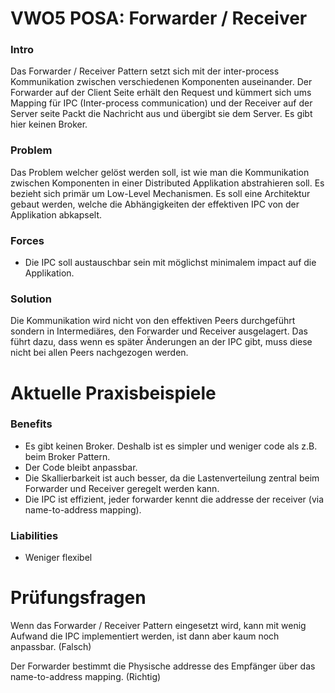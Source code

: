 # VWO5 POSA: Forwarder / Receiver

### Intro

Das Forwarder / Receiver Pattern setzt sich mit der inter-process Kommunikation zwischen verschiedenen Komponenten auseinander. Der Forwarder auf der Client Seite erhält den Request und kümmert sich ums Mapping für IPC (Inter-process communication) und der Receiver auf der Server seite Packt die Nachricht aus und übergibt sie dem Server. Es gibt hier keinen Broker.

### Problem

Das Problem welcher gelöst werden soll, ist wie man die Kommunikation zwischen Komponenten in einer Distributed Applikation abstrahieren soll. Es bezieht sich primär um Low-Level Mechanismen. Es soll eine Architektur gebaut werden, welche die Abhängigkeiten der effektiven IPC von der Applikation abkapselt.

### Forces

* Die IPC soll austauschbar sein mit möglichst minimalem impact auf die Applikation.

### Solution

Die Kommunikation wird nicht von den effektiven Peers durchgeführt sondern in Intermediäres, den Forwarder und Receiver ausgelagert. Das führt dazu, dass wenn es später Änderungen an der IPC gibt, muss diese nicht bei allen Peers nachgezogen werden.

# Aktuelle Praxisbeispiele

### Benefits

* Es gibt keinen Broker. Deshalb ist es simpler und weniger code als z.B. beim Broker Pattern.
* Der Code bleibt anpassbar.
* Die Skallierbarkeit ist auch besser, da die Lastenverteilung zentral beim Forwarder und Receiver geregelt werden kann. 
* Die IPC ist effizient, jeder forwarder kennt die addresse der receiver (via name-to-address mapping). 

### **Liabilities**

* Weniger flexibel

# **Prüfungsfragen**

Wenn das Forwarder / Receiver Pattern eingesetzt wird, kann mit wenig Aufwand die IPC implementiert werden, ist dann aber kaum noch anpassbar. (Falsch)

Der Forwarder bestimmt die Physische addresse des Empfänger über das name-to-address mapping. (Richtig)